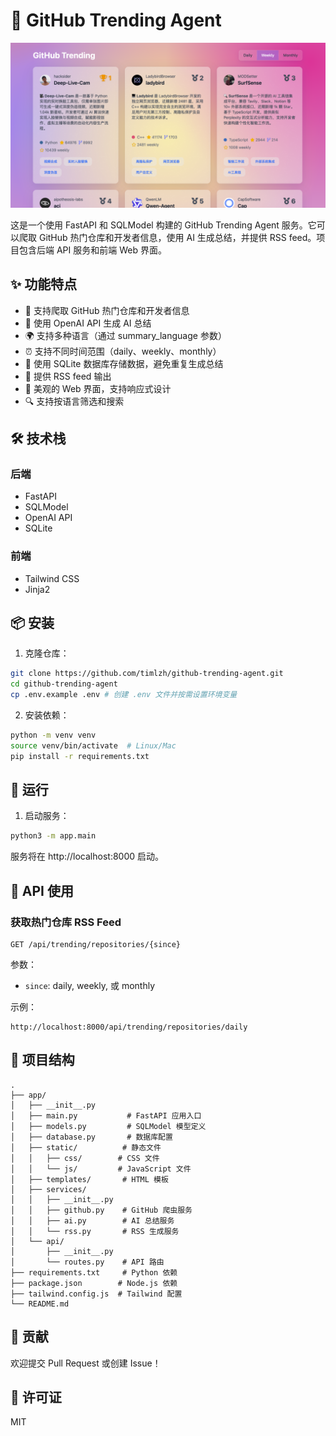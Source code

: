 # 🚀 GitHub Trending Agent

![preview](./assets/image.png)

这是一个使用 FastAPI 和 SQLModel 构建的 GitHub Trending Agent 服务。它可以爬取 GitHub 热门仓库和开发者信息，使用 AI 生成总结，并提供 RSS feed。项目包含后端 API 服务和前端 Web 界面。

## ✨ 功能特点

-   🐙 支持爬取 GitHub 热门仓库和开发者信息
-   🤖 使用 OpenAI API 生成 AI 总结
-   🌍 支持多种语言（通过 summary_language 参数）
-   ⏰ 支持不同时间范围（daily、weekly、monthly）
-   💾 使用 SQLite 数据库存储数据，避免重复生成总结
-   📡 提供 RSS feed 输出
-   🎨 美观的 Web 界面，支持响应式设计
-   🔍 支持按语言筛选和搜索

## 🛠️ 技术栈

### 后端

-   FastAPI
-   SQLModel
-   OpenAI API
-   SQLite

### 前端

-   Tailwind CSS
-   Jinja2

## 📦 安装

1. 克隆仓库：

```bash
git clone https://github.com/timlzh/github-trending-agent.git
cd github-trending-agent
cp .env.example .env # 创建 .env 文件并按需设置环境变量
```

2. 安装依赖：

```bash
python -m venv venv
source venv/bin/activate  # Linux/Mac
pip install -r requirements.txt
```

## 🚀 运行

1. 启动服务：

```bash
python3 -m app.main
```

服务将在 http://localhost:8000 启动。

## 📡 API 使用

### 获取热门仓库 RSS Feed

```
GET /api/trending/repositories/{since}
```

参数：

-   `since`: daily, weekly, 或 monthly

示例：

```
http://localhost:8000/api/trending/repositories/daily
```

## 📁 项目结构

```
.
├── app/
│   ├── __init__.py
│   ├── main.py           # FastAPI 应用入口
│   ├── models.py         # SQLModel 模型定义
│   ├── database.py       # 数据库配置
│   ├── static/          # 静态文件
│   │   ├── css/        # CSS 文件
│   │   └── js/         # JavaScript 文件
│   ├── templates/       # HTML 模板
│   ├── services/
│   │   ├── __init__.py
│   │   ├── github.py    # GitHub 爬虫服务
│   │   ├── ai.py        # AI 总结服务
│   │   └── rss.py       # RSS 生成服务
│   └── api/
│       ├── __init__.py
│       └── routes.py    # API 路由
├── requirements.txt     # Python 依赖
├── package.json        # Node.js 依赖
├── tailwind.config.js  # Tailwind 配置
└── README.md
```

## 🤝 贡献

欢迎提交 Pull Request 或创建 Issue！

## 📝 许可证

MIT
